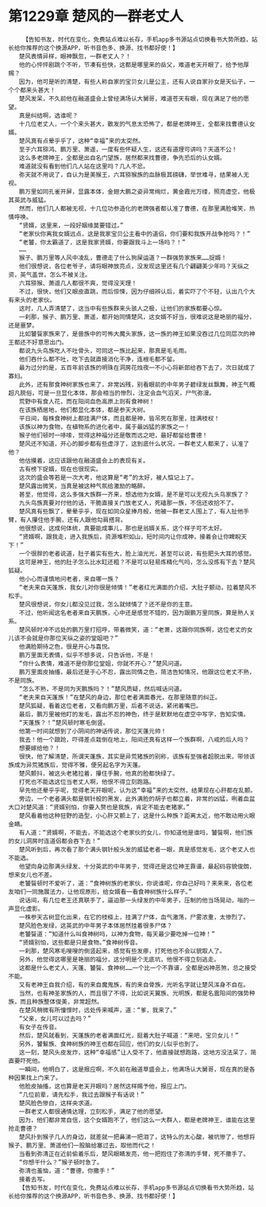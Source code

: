 # 第1229章 楚风的一群老丈人
        【告知书友，时代在变化，免费站点难以长存，手机app多书源站点切换看书大势所趋，站长给你推荐的这个换源APP，听书音色多、换源、找书都好使！】
       楚风表情异样，眼神飘忽，一群老丈人？！
       他的心怦怦剧跳个不听，节凑有些快，这都是哪里来的岳父，难道老天开眼了，给予他厚赐？
       因为，他可是听的清楚，有些人称自家的宝贝女儿是公主，还有人说自家孙女是天仙子，一个个都来头甚大！
       楚风发呆，不久前他在融道盛会上曾经满场认大舅哥，难道苍天有眼，现在满足了他的愿望。
       真是纠结啊，选谁呢？
       十几位老丈人，一个个来头甚大，散发的气息太恐怖了，都是老牌神王，全都来找曹德认女婿。
       楚风真有点晕乎乎了，这种“幸福”来的太突然。
       至于六耳猕鸿、鹏万里、萧遥，一度有些怀疑人生，这还有道理可讲吗？天道不公！
       这么多老牌神王，全都是出自名门望族，居然都来找曹德，争先恐后的认女婿。
       难道就没有看到他们几人站在这里吗？几人不忿。
       弥天就不用说了，自认为是美猴王，六耳猕猴族的血脉极其磅礴，举世难寻，结果被人无视。
       鹏万里如同孔雀开屏，显露本体，金翅大鹏之姿异常绚烂，黄金霞光万缕，照亮虚空，他极其英武与威猛。
       然而，他们几人都被无视，十几位功参造化的老牌强者都认准了曹德，在那里满脸堆笑，热情呼唤。
       “贤婿，这里来，一段好姻缘莫要错过。”
       “老家伙你离我女婿远点，这是我家宝贝公主看中的道侣，你们要和我族开战争抢吗？！”
       “老饕，你太霸道了，这是我家贤婿，你要跟我斗上一场吗？！”
       ……
       猴子、鹏万里等人风中凌乱，曹德走了什么狗屎运道？一群强势家族来……捉婿！
       他们很想说，各位老爷子，请将眼神放亮点，没发现这里还有几个翩翩美少年吗？天纵之资，英气盖世，怎么不被关注。
       六耳猕猴、萧遥几人都很不爽，觉得没天理！
       不过，很快，他们又眼皮直跳，而后惊悚，因为仔细辨认后，着实吓了个不轻，认出几个大有来头的老家伙。
       这时，几人弄清楚了，这当中有些族群来头骇人之极，让他们的家族都要心惊。
       一刹那，猴子、鹏万里、萧遥，都开始同情楚风，这女婿不好当，很难说这是艳丽的福分，还是噩梦。
       比如饕餮家族来了，是兽族中的可怖大魔头家族，这一族的神王如果没吞过几位同层次的神王都还不好意思出门。
       都说九头鸟族吃人不吐骨头，可同这一族比起来，那真是毛毛雨。
       他们吞什么都不吐，吃下去就直接消化干净，连根毛都不留。
       最为过分的是，五百年前该族的明珠在洞房花烛夜一不小心将新郎给吞下去了，次日就成了寡妇。
       此外，还有那食神树家族也来了，非常凶残，别看眼前的中年男子碧绿发丝飘舞，神王气概超凡脱俗，可是一旦显化本体，那会相当的惨烈，注定会血气滔天，尸气弥漫。
       荒野中有食人花，而在阳间血色高原上则有食神树！
       在该族栖居地，他们都显化本体，都是参天大树。
       平日间，每株食神树上都挂满尸体，而且都是神，皆吊死在那里，挂满枝杈！
       该族以神为食物，在植物系的进化者中，属于最凶猛的家族之一！
       猴子他们顿时一哆嗦，觉得这种福分还是敬而远之吧，最好都留给曹德！
       楚风还不知道，开心的脚步都有些虚浮了，这到底什么状况，一群老丈人都来了，认准了他？
       他估摸着，这应该跟他在融道盛会上的表现有关。
       古有榜下捉婿，现在也很现实。
       这次的盛会等若是一次大考，他这算是“考”的太好，被人惦记上了。
       楚风露出微笑，当真是被这种气氛给激励的略醉。
       甚至，他觉得，这么多强大族群一齐来，想选他为女婿，是不是可以无视九头鸟家族了？
       九头鸟族真要对付他的话，干脆直接关门放老丈人，死磕那一族，不信还收拾不了。
       楚风真有些飘了，晕晕乎乎，现在如同众星捧月般，他被一群老丈人围上了，有人扯他手臂，有人攥住他手腕，还有人跟他勾肩搭背。
       他很想说，这成何体统，真要能成事儿，那也是翁婿关系，这个样子可不太好。
       “贤婿啊，跟我走，进入我族后，资源堆积如山，短时间内让你成神，接着会让你睥睨天下！”
       一个很胖的老者说道，肚子着实有些大，脸上油光光，甚至可以说，有些肥头大耳的感觉。
       这可是神王，他的肚子怎么比水缸还粗？不是可以轻易炼精化气吗，怎么没炼有下去？楚风狐疑。
       他小心而谨慎地问老者，来自哪一族？
       “老夫来自天蓬族，我女儿对你很是倾情！”老者红光满面的介绍，大肚子颤动，拉着楚风不松手。
       楚风很想说，你女儿都没见过我，怎么就倾情了？还不是你的主意。
       不过，他听闻这名老者来自天鹏族，心中还是感觉不错的，因为跟鹏万里同族，算是熟人关系。
       楚风顿时冲不远处的鹏万里打招呼，带着微笑，道：“老萧，这跟你同族啊，这位老丈的女儿该不会就是你那位天纵之姿的堂姐吧？”
       他满脸期待之色，很是开心与喜悦。
       鹏万里面无表情，似乎不想多说，只告诉他，不是！
       “你什么表情，难道不是你那位堂姐，你就不开心？”楚风问道。
       鹏万里面皮抽搐，最后还是于心不忍，露出同情之色，简洁告知情况，他跟这位老丈不熟，不是同族。
       “怎么不熟，不是同为天鹏族吗？！”楚风质疑，然后喊话问道。
       “老夫来自天蓬族！”在楚风的身边，那位老者满面春光，在那里随意的纠正。
       楚风狐疑，看着这位老者，又看向鹏万里，后者不说话，紧闭着嘴巴。
       最后，鹏万里被他盯的发毛，露出不忍的神色，终于是默默地在虚空中写字，告知实情。
       “天蓬族？！”楚风顿时寒毛倒竖。
       他第一时间就想到了小阴间的神话传说，那位天蓬元帅！
       我去！他一个踉跄，吓得差点栽倒在地上，阳间还真有这样一个族群啊，八戒的后人吗？
       想要嫁给他？！
       很快，他了解清楚，所谓天蓬族，其实是异荒猪族的别称，该族有至强者超脱出来，带领该族成为异荒猪族后，觉得不雅，便另起名字为天蓬。
       楚风颤抖，被这头老猪拉着，攥住手腕，他真的脸都快绿了。
       打死也不能选这位当老丈人啊，他恨不得立刻跑路。
       早先他还晕乎乎呢，觉得老天开眼呢，认为这“幸福”来的太突然，结果现在心肝都在乱颤。
       旁边，一个老者满头都是钢针般的黑发，此外满脸的胡子也都立着，非常的凶猛，咧着血盆大口对楚风道：“贤婿别怕，你要入赘也是我族，肯定不能去老猪家。”
       楚风看着他这种狂野的造型，小心肝又颤上了，这是什么种族？距离太近，他不敢动用火眼金睛。
       有人道：“贤婿啊，不能去，不能选这个老家伙的女儿，你知道他是谁吗，饕餮啊，他们族的女儿洞房时连道侣都会吞下去！”
       楚风听到后，再次看了那个满头钢针般头发的威猛老者一眼，真是感觉发毛，这个老丈人也不能选。
       他望向身边那满头绿发、十分英武的中年男子，觉得还是这位神王靠谱，最起码容貌俊朗，想来女儿也不差。
       老饕餮顿时不爱听了，道：“食神树族的老家伙，你说谁呢，你自己好吗？来来来，各位老友咱们一同施展法力，让他现原形，给女婿看一看食神树族什么样子。”
       说话间，有几位老王还真联手了，逼迫那一头绿发的中年男子，压制的他当场晃动，嗡的一声显化虚影。
       一株参天古树显化出来，在它的枝桠上，挂满了尸体，血气激荡，尸雾浓重，太惨烈了。
       楚风脸色发绿，这英武的中年男子本体居然挂着很多尸体？
       老饕餮道：“知道什么叫食神树吗，以神为食物，每天最少要吃掉一位神！”
       “贤婿别怕，这些都是只是食物。”食神树传音。
       一刹那，楚风寒毛嗖嗖的倒竖起来，感觉有些发瘆，打死他也不会以貌取人了。
       另外，他觉得这哪里是艳丽的福分，这分明是个无底坑，他恨不得立刻逃走。
       这都是什么老丈人，天蓬、饕餮、食神树……一个比一个不靠谱，全都是凶神恶煞，总之接受不能。
       又有老神王自我介绍，有的来自魔鬼族，有的来自骨族，光听名字就让楚风浑身不自在。
       当然，也有神圣家族的人，而且很了不得，比如说天翼族、光明族，都是名震阳间的强势种族，而且种族整体俊美，非常超然。
       在楚风稍微有所憧憬时，远处传来喊声，道：“爹，我来了。”
       “父亲，女儿可以过去吗？”
       有女子在传音。
       然后，楚风就看到，天蓬族的老者满面红光，挺着大肚子喊道：“来吧，宝贝女儿！”
       另外，饕鬄族、食神树族的神王也都在回应，他们的女儿似乎也到了。
       这一刻，楚风头皮发炸，这种“幸福感”让人受不了，他直接就想跑路，这地方没法呆了，简直要吓死他。
       一瞬间，他明白了，这是报应啊，不久前在融道草盛会上，他满场认大舅哥，现在真的是各种因果找上门来了。
       他脸皮抽搐，这也算是老天开眼吗？居然这样赐予他，报应上门。
       “几位前辈，请先松手，我过去跟猴子有话说！”
       楚风脸色惨白，这样央求道。
       一群老丈人都很通情达理，立刻松手，满足了他的愿望。
       因为，他们都非常自信，这个女婿跑不了，他们这么一大群人，都是老牌神王，谁能在这里抢走曹德？
       楚风扑到猴子几人的身边，就差就一把鼻涕一把泪了，这特么的太心酸，被坑惨了，他想将猴子、鹏万里、萧遥他们一股脑给塞过去，取他而代之！
       当看到弥清正在近前偷着乐后，楚风眼睛发亮，他一把抱住了弥清的手臂，死不撒手了。
       “你想干什么？”猴子顿时急了。
       弥清也羞恼，道：“曹德，你撒手！”
       接着去写。
       【告知书友，时代在变化，免费站点难以长存，手机app多书源站点切换看书大势所趋，站长给你推荐的这个换源APP，听书音色多、换源、找书都好使！】